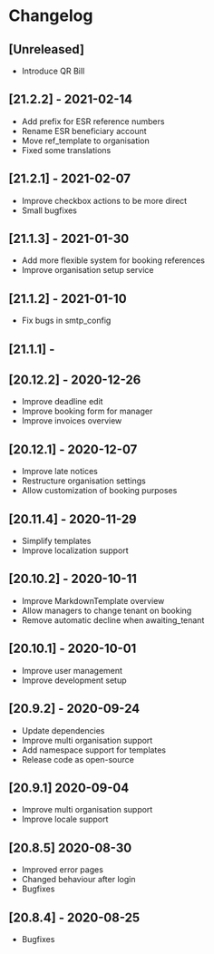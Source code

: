 # Changelog

## [Unreleased]

- Introduce QR Bill

## [21.2.2] - 2021-02-14

- Add prefix for ESR reference numbers
- Rename ESR beneficiary account
- Move ref_template to organisation
- Fixed some translations

## [21.2.1] - 2021-02-07

- Improve checkbox actions to be more direct
- Small bugfixes

## [21.1.3] - 2021-01-30

- Add more flexible system for booking references
- Improve organisation setup service

## [21.1.2] - 2021-01-10

- Fix bugs in smtp_config

## [21.1.1] - 

## [20.12.2] - 2020-12-26

- Improve deadline edit
- Improve booking form for manager
- Improve invoices overview

## [20.12.1] - 2020-12-07

- Improve late notices
- Restructure organisation settings
- Allow customization of booking purposes

## [20.11.4] - 2020-11-29

- Simplify templates
- Improve localization support

## [20.10.2] - 2020-10-11

- Improve MarkdownTemplate overview
- Allow managers to change tenant on booking
- Remove automatic decline when awaiting_tenant

## [20.10.1] - 2020-10-01

- Improve user management
- Improve development setup

## [20.9.2] - 2020-09-24

- Update dependencies
- Improve multi organisation support
- Add namespace support for templates
- Release code as open-source

## [20.9.1] 2020-09-04

- Improve multi organisation support
- Improve locale support

## [20.8.5] 2020-08-30

- Improved error pages
- Changed behaviour after login
- Bugfixes

## [20.8.4] - 2020-08-25

- Bugfixes
